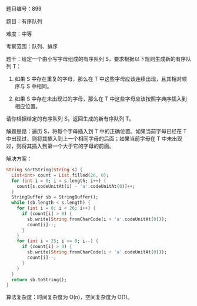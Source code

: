 题目编号：899

题目：有序队列

难度：中等

考察范围：队列、排序

题干：给定一个由小写字母组成的有序队列 S，要求根据以下规则生成新的有序队列 T：

1. 如果 S 中存在重复的字母，那么在 T 中这些字母应该连续出现，且其相对顺序与 S 中相同。

2. 如果 S 中存在未出现过的字母，那么在 T 中这些字母应该按照字典序插入到相应位置。

请你根据给定的有序队列 S，返回生成的新有序队列 T。

解题思路：遍历 S，将每个字母插入到 T 中的正确位置。如果当前字母已经在 T 中出现过，则将其插入到上一个相同字母的后面；如果当前字母在 T 中未出现过，则将其插入到第一个大于它的字母的前面。

解决方案：

```dart
String sortString(String s) {
  List<int> count = List.filled(26, 0);
  for (int i = 0; i < s.length; i++) {
    count[s.codeUnitAt(i) - 'a'.codeUnitAt(0)]++;
  }
  StringBuffer sb = StringBuffer();
  while (sb.length < s.length) {
    for (int i = 0; i < 26; i++) {
      if (count[i] > 0) {
        sb.write(String.fromCharCode(i + 'a'.codeUnitAt(0)));
        count[i]--;
      }
    }
    for (int i = 25; i >= 0; i--) {
      if (count[i] > 0) {
        sb.write(String.fromCharCode(i + 'a'.codeUnitAt(0)));
        count[i]--;
      }
    }
  }
  return sb.toString();
}
```

算法复杂度：时间复杂度为 O(n)，空间复杂度为 O(1)。
